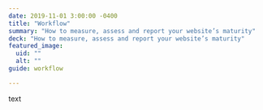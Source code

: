 ```yaml
---
date: 2019-11-01 3:00:00 -0400
title: "Workflow"
summary: "How to measure, assess and report your website’s maturity"
deck: "How to measure, assess and report your website’s maturity"
featured_image:
  uid: ""
  alt: ""
guide: workflow

---
```


text
